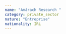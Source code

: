 ```yaml
---
name: "Amárach Research "
category: private_sector
nature: "Entreprise"
nationality: IRL
---
```

    